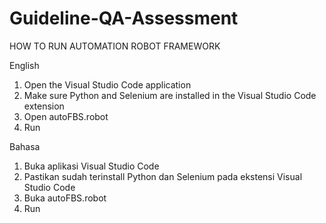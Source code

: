 # Guideline-QA-Assessment

HOW TO RUN AUTOMATION ROBOT FRAMEWORK

English
1. Open the Visual Studio Code application
2. Make sure Python and Selenium are installed in the Visual Studio Code extension
3. Open autoFBS.robot
4. Run

Bahasa
1. Buka aplikasi Visual Studio Code
2. Pastikan sudah terinstall Python dan Selenium pada ekstensi Visual Studio Code
3. Buka autoFBS.robot
4. Run
